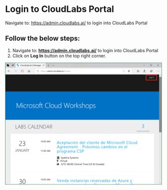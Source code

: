# Login to CloudLabs Portal

 Navigate to: https://admin.cloudlabs.ai/ to login into CloudLabs Portal

## Follow the below steps:
1. Navigate to: **https://admin.cloudlabs.ai/** to login into CloudLabs Portal
2. Click on **Log In** button on the top right corner.

![](images/imagelogin1.png)



